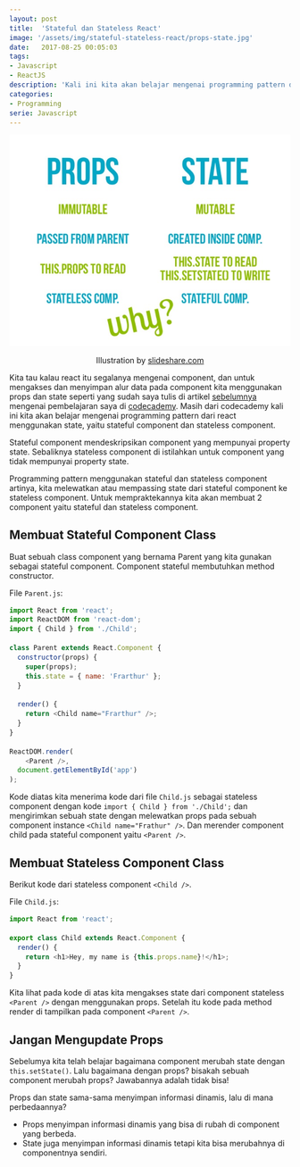 ```yaml
---
layout: post
title:  'Stateful dan Stateless React'
image: '/assets/img/stateful-stateless-react/props-state.jpg'
date:   2017-08-25 00:05:03
tags:
- Javascript
- ReactJS
description: 'Kali ini kita akan belajar mengenai programming pattern dari react menggunakan state, yaitu stateful component dan stateless component.'
categories:
- Programming
serie: Javascript
---
```


![stateless stateful](/assets/img/stateful-stateless-react/props-state.jpg)

<p style="text-align: center;">Illustration by <a href="https://image.slidesharecdn.com/discoverreact-150603094016-lva1-app6891/95/discover-react-59-638.jpg?cb=1435652856">slideshare.com</a></p>

Kita tau kalau react itu segalanya mengenai component, dan untuk mengakses dan menyimpan alur data pada component kita menggunakan props dan state seperti yang sudah saya tulis di artikel [sebelumnya](/this-state-pada-react) mengenai pembelajaran saya di [codecademy](https://www.codecademy.com/learn/react-101). Masih dari codecademy kali ini kita akan belajar mengenai programming pattern dari react menggunakan state, yaitu stateful component dan stateless component.

Stateful component mendeskripsikan component yang mempunyai property state. Sebaliknya stateless component di istilahkan untuk component yang tidak mempunyai property state.

Programming pattern menggunakan stateful dan stateless component artinya, kita melewatkan atau mempassing state dari stateful component ke stateless component. Untuk mempraktekannya kita akan membuat 2 component yaitu stateful dan stateless component.

## Membuat Stateful Component Class

Buat sebuah class component yang bernama Parent yang kita gunakan sebagai stateful component. Component stateful membutuhkan method constructor.

File `Parent.js`:

```javascript
import React from 'react';
import ReactDOM from 'react-dom';
import { Child } from './Child';

class Parent extends React.Component {
  constructor(props) {
    super(props);
    this.state = { name: 'Frarthur' };
  }
  
  render() {
    return <Child name="Frarthur" />;
  }
}

ReactDOM.render(
	<Parent />,
  document.getElementById('app')
);
```

Kode diatas kita menerima kode dari file `Child.js` sebagai stateless component dengan kode `import { Child } from './Child';` dan mengirimkan sebuah state dengan melewatkan props pada sebuah component instance `<Child name="Frathur" />`. Dan merender component child pada stateful component yaitu `<Parent />`.

## Membuat Stateless Component Class

Berikut kode dari stateless component `<Child />`.

File `Child.js`:

```javascript
import React from 'react';

export class Child extends React.Component {
  render() {
    return <h1>Hey, my name is {this.props.name}!</h1>;
  }
}
```

Kita lihat pada kode di atas kita mengakses state dari component stateless `<Parent />` dengan menggunakan props. Setelah itu kode pada method render di tampilkan pada component `<Parent />`. 

## Jangan Mengupdate Props

Sebelumya kita telah belajar bagaimana component merubah state dengan `this.setState()`. Lalu bagaimana dengan props? bisakah sebuah component merubah props? Jawabannya adalah tidak bisa!

Props dan state sama-sama menyimpan informasi dinamis, lalu di mana perbedaannya?

- Props menyimpan informasi dinamis yang bisa di rubah di component yang berbeda. 
- State juga menyimpan informasi dinamis tetapi kita bisa merubahnya di componentnya sendiri.
